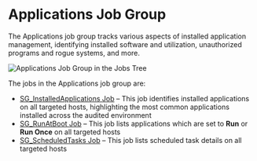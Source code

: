 # Applications Job Group

The Applications job group tracks various aspects of installed application management, identifying
installed software and utilization, unauthorized programs and rogue systems, and more.

![Applications Job Group in the Jobs Tree](/img/product_docs/accessanalyzer/admin/hostmanagement/jobstree.webp)

The jobs in the Applications job group are:

- [SG_InstalledApplications Job](/docs/accessanalyzer/12.0/solutions/windows/applications/sg_installedapplications.md) – This job identifies installed
  applications on all targeted hosts, highlighting the most common applications installed across the
  audited environment
- [SG_RunAtBoot Job](/docs/accessanalyzer/12.0/solutions/windows/applications/sg_runatboot.md) – This job lists applications which are set to **Run** or
  **Run Once** on all targeted hosts
- [SG_ScheduledTasks Job](/docs/accessanalyzer/12.0/solutions/windows/applications/sg_scheduledtasks.md) – This job lists scheduled task details on all
  targeted hosts
